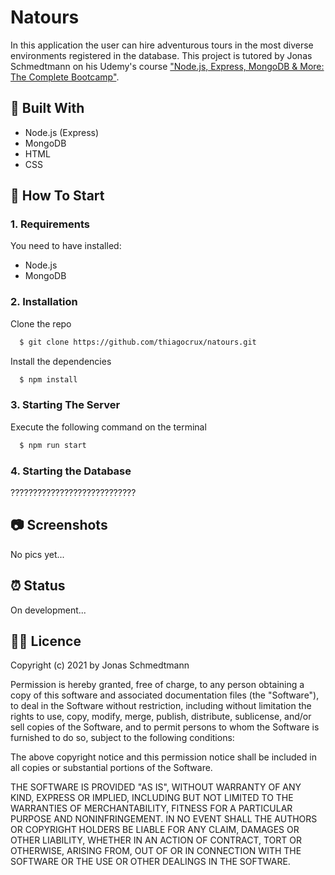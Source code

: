 # Natours

In this application the user can hire adventurous tours in the most diverse environments registered in the database. This project is tutored by Jonas Schmedtmann on his Udemy's course ["Node.js, Express, MongoDB & More: The Complete Bootcamp"](https://www.udemy.com/course/nodejs-express-mongodb-bootcamp/).

## :toolbox: Built With

- Node.js (Express)
- MongoDB
- HTML
- CSS

## :rocket: How To Start

### 1. Requirements

You need to have installed:

- Node.js
- MongoDB

### 2. Installation

Clone the repo

```sh
  $ git clone https://github.com/thiagocrux/natours.git
```

Install the dependencies

```sh
  $ npm install
```

### 3. Starting The Server

Execute the following command on the terminal

```sh
  $ npm run start
```

### 4. Starting the Database

????????????????????????????

## :camera: Screenshots

No pics yet...

## :alarm_clock: Status

On development...

## :pirate_flag: Licence

Copyright (c) 2021 by Jonas Schmedtmann

Permission is hereby granted, free of charge, to any person obtaining a copy of this software and associated documentation files (the "Software"), to deal in the Software without restriction, including without limitation the rights to use, copy, modify, merge, publish, distribute, sublicense, and/or sell copies of the Software, and to permit persons to whom the Software is furnished to do so, subject to the following conditions:

The above copyright notice and this permission notice shall be included in all copies or substantial portions of the Software.

THE SOFTWARE IS PROVIDED "AS IS", WITHOUT WARRANTY OF ANY KIND, EXPRESS OR IMPLIED, INCLUDING BUT NOT LIMITED TO THE WARRANTIES OF MERCHANTABILITY, FITNESS FOR A PARTICULAR PURPOSE AND NONINFRINGEMENT. IN NO EVENT SHALL THE AUTHORS OR COPYRIGHT HOLDERS BE LIABLE FOR ANY CLAIM, DAMAGES OR OTHER LIABILITY, WHETHER IN AN ACTION OF CONTRACT, TORT OR OTHERWISE, ARISING FROM, OUT OF OR IN CONNECTION WITH THE SOFTWARE OR THE USE OR OTHER DEALINGS IN THE SOFTWARE.
